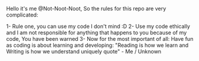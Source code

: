Hello it's me @Not-Noot-Noot, So the rules for this repo are very complicated:

1- Rule one, you can use my code I don't mind :D
2- Use my code ethically and I am not responsible for anything that happens to you because of my code, You have been warned
3- Now for the most important of all: Have fun as coding is about learning and developing:
    "Reading is how we learn and Writing is how we understand uniquely quote"
        - Me / Unknown
